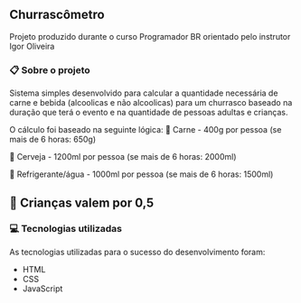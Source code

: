 Churrascômetro
---

Projeto produzido durante o curso Programador BR orientado pelo instrutor Igor Oliveira

### 📋 Sobre o projeto

Sistema simples desenvolvido para calcular a quantidade necessária de carne e bebida (alcoolicas e não alcoolicas) para um churrasco baseado na duração que terá o evento e na quantidade de pessoas adultas e crianças.

O cálculo foi baseado na seguinte lógica:
🥩 Carne - 400g por pessoa (se mais de 6 horas: 650g)

🍺 Cerveja - 1200ml por pessoa (se mais de 6 horas: 2000ml)

🥤 Refrigerante/água - 1000ml por pessoa (se mais de 6 horas: 1500ml)

👶 Crianças valem por 0,5
---

### 💻 Tecnologias utilizadas
As tecnologias utilizadas para o sucesso do desenvolvimento foram:

- HTML
- CSS
- JavaScript

